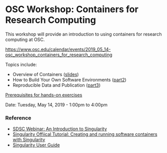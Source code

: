 # OSC Workshop: Containers for Research Computing
This workshop will provide an introduction to using containers for research computing at OSC.

https://www.osc.edu/calendar/events/2019_05_14-osc_workshop_containers_for_research_computing

Topics include:
* Overview of Containers ([slides](https://docs.google.com/presentation/d/1aKX2ee99uj_E4K2371MoNgoNXRS1be2lfmzDv5COmP8/edit?usp=sharing))
* How to Build Your Own Software Environments ([part2](./2_build_container/README.md))
* Reproducible Data and Publication ([part3](./3_share_container/README.md))

[Prerequisites for hands-on exercises](./Prerequisties.md)

Date:
Tuesday, May 14, 2019 - 1:00pm to 4:00pm


### Reference
* [SDSC Webinar: An Introduction to Singularity](https://www.sdsc.edu/assets/docs/events/introduction-to-singularity.pdf)
* [Singularity Offiical Tutorial: Creating and running software containers with Singularity](https://github.com/ArangoGutierrez/Singularity-tutorial)
* [Singularity User Guide](https://www.sylabs.io/guides/3.1/user-guide/)
